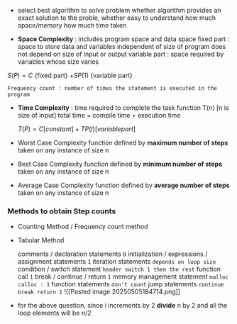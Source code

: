 - select best algorithm to solve problem
	whether algorithm provides an exact solution to the proble,
	whether easy to understand
	how much space/memory
	how much time taken

- **Space Complexity** : includes program space and data space
	fixed part : space to store data and variables independent of size of program
		does not depend on size of input or output
	variable part : space required by variables whose size varies
	
$S(P) = C$ {fixed part} $+ SP(1)$ {variable part}
	
	Frequency count : number of times the statement is executed in the program

- **Time Complexity** : time required to complete the task
	function T(n) [n is size of input]
	total time = compile time + execution time
	
	$T(P) = C [constant] + TP(I) [variable part]$


- Worst Case Complexity
  function defined by **maximum number of steps** taken on any instance of size n
- Best Case Complexity
  function defined by **minimum number of steps** taken on any instance of size n
- Average Case Complexity
  function defined by **average number of steps** taken on any instance of size n

### Methods to obtain Step counts
- Counting Method / Frequency count method
- Tabular Method


	comments / declaration statements
		`0`
	initialization / expressions / assignment statements
		`1`
	iteration statements
		`depends on loop size`
	condition / switch statement
		`header switch 1 then the rest`
	function call 
		`1`
	break / continue / return
		`1`
	memory management statement
		`malloc calloc : 1`
	function statements
		`don't count`
	jump statements
		`continue break return 1`
![[Pasted image 20250505184714.png]]
- for the above question, since i increments by 2 **divide** n by 2 and all the loop elements will be n/2


